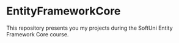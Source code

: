 # EntityFrameworkCore

This repository presents you my projects during the SoftUni Entity Framework Core course. 

